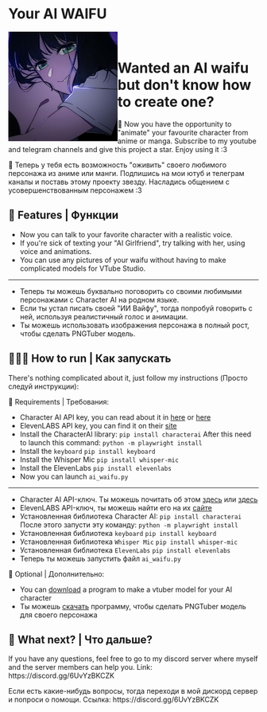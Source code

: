 # Your AI WAIFU
<div>
  <img width="220" align="left" src="423fabce-b698-426f-acb5-dae5a612a80c.jpg"/>
  <br>
  <h1>Wanted an AI waifu but don't know how to create one?</h1>
  </p>
</div>
  🤝 Now you have the opportunity to "animate" your favourite character from anime or manga. Subscribe to my youtube and telegram channels and give this project a star. Enjoy using it :3
  <br>
  </p>
  🤝 Теперь у тебя есть возможность "оживить" своего любимого персонажа из аниме или манги. Подпишись на мои ютуб и телеграм каналы и поставь этому проекту звезду. Насладись общением с усовершенствованным персонажем :3

 ## 🧠 Features | Функции
 - Now you can talk to your favorite character with a realistic voice.
 - If you're sick of texting your "AI Girlfriend", try talking with her, using voice and animations.
 - You can use any pictures of your waifu without having to make complicated models for VTube Studio.
----------------------------------------------------------------------------------------------------------
 - Теперь ты можешь буквально поговорить со своими любимыми персонажами с Character AI на родном языке.
 - Если ты устал писать своей "ИИ Вайфу", тогда попробуй говорить с ней, используя реалистичный голос и анимации.
 - Ты можешь использовать изображения персонажа в полный рост, чтобы сделать PNGTuber модель.
 
 ## 👨🏻‍💻 How to run | Как запускать
 There's nothing complicated about it, just follow my instructions (Просто следуй инструкции):

📌 Requirements | Требования:
- Character AI API key, you can read about it in [here](https://pycai.gitbook.io/welcome/api/values) or [here](https://github.com/kramcat/CharacterAI/tree/main#-get-token)
- ElevenLABS API key, you can find it on their [site](https://elevenlabs.io/subscription)
- Install the CharacterAI library: ```pip install characterai``` After this need to launch this command: `python -m playwright install`
- Install the `keyboard` `pip install keyboard`
- Install the Whisper Mic ```pip install whisper-mic```
- Install the ElevenLabs ```pip install elevenlabs```
- Now you can launch `ai_waifu.py`
  </p>
-----------------------------------------------------------------------------------------
- Character AI API-ключ. Ты можешь почитать об этом [здесь](https://pycai.gitbook.io/welcome/api/values) или [здесь](https://github.com/kramcat/CharacterAI/tree/main#-get-token)
- ElevenLABS API-ключ, ты можешь найти его на их [сайте](https://elevenlabs.io/subscription)
- Установленная библиотека Character AI: ```pip install characterai``` После этого запусти эту команду: ```python -m playwright install```
- Установленная библиотека `keyboard` `pip install keyboard`
- Установленная библиотека `Whisper Mic` ```pip install whisper-mic```
- Установленная библиотека `ElevenLabs` ```pip install elevenlabs```
- Теперь ты можешь запустить файл `ai_waifu.py`

📌 Optional | Дополнительно:
- You can [download](https://olmewe.itch.io/veadotube-mini) a program to make a vtuber model for your AI character
- Ты можешь [скачать](https://olmewe.itch.io/veadotube-mini) программу, чтобы сделать PNGTuber модель для своего персонажа

## 👀 What next? | Что дальше?
</p> If you have any questions, feel free to go to my discord server where myself and the server members can help you. Link: https://discord.gg/6UvYzBKCZK
</p> Если есть какие-нибудь вопросы, тогда переходи в мой дискорд сервер и попроси о помощи. Ссылка: https://discord.gg/6UvYzBKCZK
